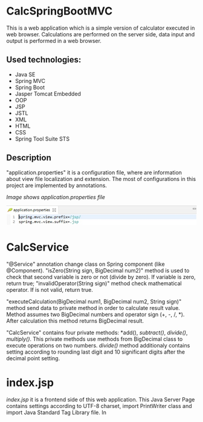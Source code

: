 # **CalcSpringBootMVC**

This is a web application which is a simple version of calculator executed in web browser.
Calculations are performed on the server side, data input and output is performed in a web browser.

## Used technologies:
* Java SE
* Spring MVC
* Spring Boot
* Jasper Tomcat Embedded
* OOP
* JSP
* JSTL
* XML
* HTML
* CSS
* Spring Tool Suite STS

## Description

"application.properties" it is a configuration file, where are information about view file localization and extension.
The most of configurations in this project are implemented by annotations.

*Image shows application.properties file*

![alt text](/.readmeimages/image1.jpg)

# CalcService

"@Service" annotation change class on Spring component (like @Component).
"isZero(String sign, BigDecimal num2)" method is used to check that second variable is zero or not (divide by zero). If variable is zero, return true;
"invalidOperator(String sign)" method check mathematical operator. If is not valid, return true.

"executeCalculation(BigDecimal num1, BigDecimal num2, String sign)" method send data to private method in order to calculate result value.
Method assumes two BigDecimal numbers and operator sign (+, -, /, *).
After calculation this method returns BigDecimal result.

"CalcService" contains four private methods:
*add(), *subtract()*, *divide()*, *multiply()*.
This private methods use methods from BigDecimal class to execute operations on two numbers.
*divide()* method additionaly contains setting according to rounding last digit and 10 significant digits after the decimal point setting.

# index.jsp

*index.jsp* it is a frontend side of this web application.
This Java Server Page contains settings according to UTF-8 charset, import PrintWriter class and import Java Standard Tag Library file. 
In *<style>* section is declared a CSS styles configurations. It is contains some CSS classes e.g. *.container{}*.

*Image shows index.jsp page*

![alt text](/.readmeimages/image4.jpg)

This application use POST HTTP method to communicate with backend side of web application.
*/result* is the fragment of the mapped url path of method which supports POST method.
This form contains inputs: two numbers and operator (sign) from predefined list.
This set of information is sent to the *doCalc()* CalcController method.

*Image shows <form> implementation in index.jsp file*

![alt text](/.readmeimages/image5.jpg)

*CalcController* returns set of data: number 1, number 2, sign, result and flag.
If flag equals 0 then result is printed. This condition is implemented to printing values when they are not null.
Flag allows to turn off display of null values.
Last section is footer with informations about author and date.

*Image shows code with Expression Language which implements presenting of results*

![alt text](/.readmeimages/image6.jpg)

# error.jsp

*Image shows error.jsp file with error message*

When user input dividing by zero or invalid operator then application return error message with link to main page.

![alt text](/.readmeimages/image7.jpg)

# CalcSpringBootMvcApplication

*CalcSpringBootMvcApplication* is run class. This class have *@SpringBootApplication* annotation.

*Image shows CalcSpringBootMvcApplication class*

![alt text](/.readmeimages/image8.jpg)

# CalcController

*CalcController* class is a class with *@Controller* annotation. This class supports requests from web browser.
When we enter address *localhost:8080/calc*, the application return index.jsp page.

*Image shows CalcController class*

![alt text](/.readmeimages/image9.jpg)

*doCalc()* method is runned when post method is executed.
*RequestMapping(value="result")* annotation is name of this controller method (fragment of the mapped url path).
*method=RequestMethod.POST* indicates that the method responds to the use of the POST method.
*ModelAndView* is a container where we can place objects and send them to the view. 
From request object we get parameters and save in BigDecimal variables.
At first application check that operation is dividing by zero or operator is invalid.
If yes, application return error.jsp page. If not, calculation is executed.
In next step *service.executeCalculation()* realized calculations on two numbers from request POST method.
*mv.addObject()* enables add some objects with like parameters.
*mv.setViewName()* enables set a view target file.
 
*Image shows CalcController class*

![alt text](/.readmeimages/image10.jpg)

*isZero()* method check that operation is dividing by zero.
*invalidOperator()* check that operator is different than (+,-,/,*).

*Image shows CalcController class*

![alt text](/.readmeimages/image11.jpg)

## Execute of Application

*Image shows start page of CalcSpringBootMVC web application.*
*We can input two numbers and operator sign. Result is printed below.*

![alt text](/.readmeimages/image12.jpg)

*Sign input contains predefined list. We should input one sign from list.*

![alt text](/.readmeimages/image13.jpg)

*JSP page contains functionality "This field is required" for all inputs.*

![alt text](/.readmeimages/image14.jpg)

*Example execution of CalcSpringBootMVC application:*
*input two numbers and set "/" operator and click "Calculate".*

![alt text](/.readmeimages/image15.jpg)

*Result is printed below. We can input next values.*

![alt text](/.readmeimages/image16.jpg)

*Result of addition.*

![alt text](/.readmeimages/image17.jpg)

*Result of subtraction.*

![alt text](/.readmeimages/image18.jpg)

*Result of multiplying.*

![alt text](/.readmeimages/image19.jpg)

*Result of invalid input data - error message.*

![alt text](/.readmeimages/image20.jpg)

